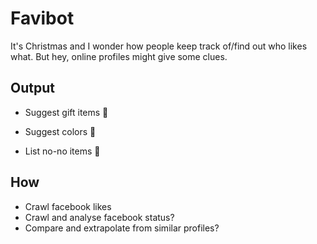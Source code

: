 # Favibot
It's Christmas and I wonder how people keep track of/find out who likes what. But hey, online profiles might give some clues.

## Output
- Suggest gift items :gift:
- Suggest colors :rainbow:

- List no-no items :no_good:

## How
- Crawl facebook likes
- Crawl and analyse facebook status?
- Compare and extrapolate from similar profiles?
